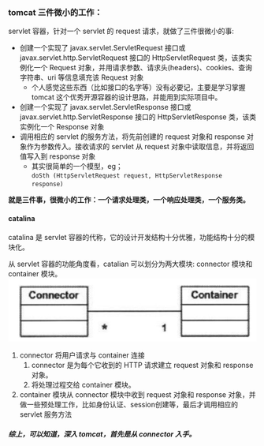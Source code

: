### tomcat 三件微小的工作：
servlet 容器，针对一个 servlet 的 request 请求，就做了三件很微小的事:
* 创建一个实现了 javax.servlet.ServletRequest 接口或 javax.servlet.http.ServletRequest 接口的 HttpServletRequest 类，该类实例化一个 Request 对象，并用请求参数、请求头(headers)、cookies、查询字符串、uri 等信息填充该 Request 对象
    *  个人感觉这些东西（比如接口的名字等）没有必要记，主要是学习掌握 tomcat 这个优秀开源容器的设计思路，并能用到实际项目中。
* 创建一个实现了 javax.servlet.ServletResponse 接口或 javax.servlet.http.ServletResponse 接口的 HttpServletResponse 类，该类实例化一个 Response 对象
* 调用相应的 servlet 的服务方法，将先前创建的 request 对象和 response 对象作为参数传入。接收请求的 servlet 从 request 对象中读取信息，并将返回值写入到 response 对象
    *  其实很简单的一个模型，eg；</br>
` doSth (HttpServletRequest request, HttpServletResponse response) `

<b>就是三件事，很微小的工作：一个请求处理类，一个响应处理类，一个服务类。</b>

#### catalina
catalina 是 servlet 容器的代称，它的设计开发结构十分优雅，功能结构十分的模块化。

从 servlet 容器的功能角度看，catalian 可以划分为两大模块: connector 模块和 container 模块。
</br>
![](src/main/resources/image/study/catalina01.png)

1. connector 将用户请求与 container 连接
    1.  connector 是为每个它收到的 HTTP 请求建立 request 对象和 response 对象。
    2.  将处理过程交给 container 模块。
2. container 模块从 connector 模块中收到 request 对象和 response 对象，并做一些预处理工作，比如身份认证、session创建等，最后才调用相应的 servlet 服务方法

##### 综上，可以知道，深入 tomcat，首先是从 connector 入手。